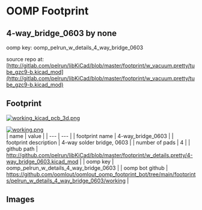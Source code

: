# OOMP Footprint  
## 4-way_bridge_0603  by none  
  
oomp key: oomp_pelrun_w_details_4_way_bridge_0603  
  
source repo at: [http://gitlab.com/pelrun/libKiCad/blob/master/footprint/w_vacuum.pretty/tube_gzc9-b.kicad_mod](http://gitlab.com/pelrun/libKiCad/blob/master/footprint/w_vacuum.pretty/tube_gzc9-b.kicad_mod)  
## Footprint  
  
[![working_kicad_pcb_3d.png](working_kicad_pcb_3d_600.png)](working_kicad_pcb_3d.png)  
  
[![working.png](working_600.png)](working.png)  
| name | value | 
| --- | --- | 
| footprint name | 4-way_bridge_0603 | 
| footprint description | 4-way solder bridge, 0603 | 
| number of pads | 4 | 
| github path | http://github.com/pelrun/libKiCad/blob/master/footprint/w_details.pretty/4-way_bridge_0603.kicad_mod | 
| oomp key | oomp_pelrun_w_details_4_way_bridge_0603 | 
| oomp bot github | https://github.com/oomlout/oomlout_oomp_footprint_bot/tree/main/footprints/pelrun_w_details_4_way_bridge_0603/working | 
## Images  
